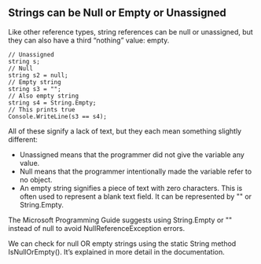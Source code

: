 ## Strings can be Null or Empty or Unassigned

Like other reference types, string references can be null or unassigned, but they can also have a third “nothing” value: empty.

```
// Unassigned
string s;
// Null
string s2 = null;
// Empty string
string s3 = "";
// Also empty string
string s4 = String.Empty;
// This prints true
Console.WriteLine(s3 == s4);

```

All of these signify a lack of text, but they each mean something slightly different:

- Unassigned means that the programmer did not give the variable any value.
- Null means that the programmer intentionally made the variable refer to no object.
- An empty string signifies a piece of text with zero characters. This is often used to represent a blank text field. It can be represented by "" or String.Empty.

The Microsoft Programming Guide suggests using String.Empty or "" instead of null to avoid NullReferenceException errors.

We can check for null OR empty strings using the static String method IsNullOrEmpty(). It’s explained in more detail in the documentation.
